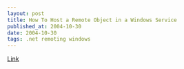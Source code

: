 ```yaml
---
layout: post
title: How To Host a Remote Object in a Windows Service
published_at: 2004-10-30
date: 2004-10-30
tags: .net remoting windows
---
```


[Link](http://msdn.microsoft.com/library/default.asp?url=/library/en-us/secmod/html/secmod29.asp)  
